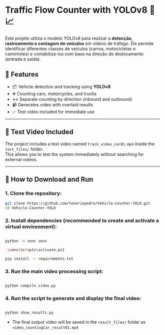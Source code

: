 # Traffic Flow Counter with YOLOv8 🚗📈

Este projeto utiliza o modelo YOLOv8 para realizar a **detecção, rastreamento e contagem de veículos** em vídeos de tráfego. Ele permite identificar diferentes classes de veículos (carros, motocicletas e caminhões) e contabilizá-los com base na direção de deslocamento (entrada e saída).


## 📌 Features

- 📦 Vehicle detection and tracking using **YOLOv8**
- ➕ Counting cars, motorcycles, and trucks
- ↔️ Separate counting by direction (inbound and outbound)
- 📹 Generates video with overlaid results
- ✅ Test video included for immediate use

---

## 🎥 Test Video Included

The project includes a test video named `track_video_car01.mp4` inside the `test_files/` folder.  
This allows you to test the system immediately without searching for external videos.

---

## 🚀 How to Download and Run

### 1. Clone the repository:

```bash
git clone https://github.com/tenoriopedro/Vehicle-Counter-YOLO.git
cd Vehicle-Counter-YOLO
```

### 2. Install dependencies (recommended to create and activate a virtual environment):

```bash

python -m venv venv

.\venv\Scripts\activate.ps1

pip install -r requirements.txt

```

### 3. Run the main video processing script:

```bash

python compile_video.py

```

### 4. Run the script to generate and display the final video:

```bash

python show_results.py

```

- The final output video will be saved in the `result_files/` folder as `video_countingCar_result01.mp4`